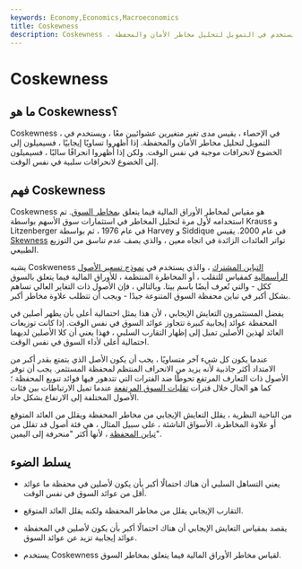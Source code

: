 ```yaml
---
keywords: Economy,Economics,Macroeconomics
title: Coskewness
description: Coskewness ، في الإحصاء ، يقيس مدى تغير ثلاثة متغيرات عشوائية معًا ، ويستخدم في التمويل لتحليل مخاطر الأمان والمحفظة.
---
```


# Coskewness
## ما هو Coskewness؟

Coskewness ، في الإحصاء ، يقيس مدى تغير متغيرين عشوائيين معًا ، ويستخدم في التمويل لتحليل مخاطر الأمان والمحفظة. إذا أظهروا تساويًا إيجابيًا ، فسيميلون إلى الخضوع لانحرافات موجبة في نفس الوقت. ولكن إذا أظهروا انحرافًا سالبًا ، فسيميلون إلى الخضوع لانحرافات سلبية في نفس الوقت.

## فهم Coskewness

Coskewness هو مقياس لمخاطر الأوراق المالية فيما يتعلق [بمخاطر السوق](/marketrisk). تم استخدامه لأول مرة لتحليل المخاطر في استثمارات سوق الأسهم بواسطة Krauss و Litzenberger في عام 1976 ، ثم بواسطة Harvey و Siddique في عام 2000. يقيس [Skewness](/skewness) تواتر العائدات الزائدة في اتجاه معين ، والذي يصف عدم تناسق من التوزيع الطبيعي.

يشبه Coskweness [التباين المشترك](/covariance) ، والذي يستخدم في [نموذج تسعير الأصول الرأسمالية](/capm) كمقياس للتقلب ، أو المخاطرة المنتظمة ، للأوراق المالية فيما يتعلق بالسوق ككل - والتي تُعرف أيضًا باسم بيتا. وبالتالي ، فإن الأصول ذات التغاير العالي تساهم بشكل أكبر في تباين محفظة السوق المتنوعة جيدًا - ويجب أن تتطلب علاوة مخاطر أكبر.

يفضل المستثمرون التعايش الإيجابي ، لأن هذا يمثل احتمالية أعلى بأن يظهر أصلين في المحفظة عوائد إيجابية كبيرة تتجاوز عوائد السوق في نفس الوقت. إذا كانت توزيعات العائد لهذين الأصلين تميل إلى إظهار التقارب السلبي ، فهذا يعني أن كلا الأصلين لديهما احتمالية أعلى لأداء السوق في نفس الوقت.

عندما يكون كل شيء آخر متساويًا ، يجب أن يكون الأصل الذي يتمتع بقدر أكبر من الامتداد أكثر جاذبية لأنه يزيد من الانحراف المنتظم لمحفظة المستثمر. يجب أن توفر الأصول ذات التعارف المرتفع تحوطًا ضد الفترات التي تتدهور فيها فوائد تنويع المحفظة ؛ كما هو الحال خلال فترات [تقلبات السوق المرتفعة](/volatility) عندما تميل الارتباطات بين فئات الأصول المختلفة إلى الارتفاع بشكل حاد.

من الناحية النظرية ، يقلل التعايش الإيجابي من مخاطر المحفظة ويقلل من العائد المتوقع أو علاوة المخاطرة. الأسواق الناشئة ، على سبيل المثال ، هي فئة أصول قد تقلل من [تباين المحفظة](/portfolio-variance) ، لأنها أكثر "منحرفة إلى اليمين".

## يسلط الضوء

- يعني التساهل السلبي أن هناك احتمالًا أكبر بأن يكون لأصلين في محفظة ما عوائد أقل من عوائد السوق في نفس الوقت.

- التقارب الإيجابي يقلل من مخاطر المحفظة ولكنه يقلل العائد المتوقع.

- يقصد بمقياس التعايش الإيجابي أن هناك احتمالًا أكبر بأن يكون لأصلين في المحفظة عوائد إيجابية تزيد عن عوائد السوق.

- يستخدم Coskewness لقياس مخاطر الأوراق المالية فيما يتعلق بمخاطر السوق.

